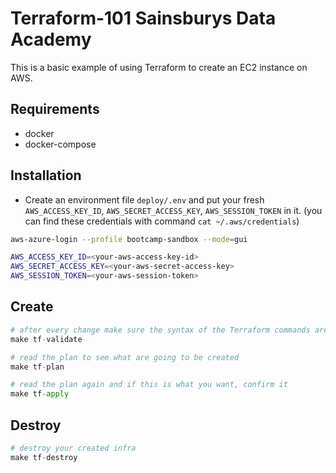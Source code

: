 # Terraform-101 Sainsburys Data Academy

This is a basic example of using Terraform to create an EC2 instance on AWS.

## Requirements

- docker
- docker-compose 

## Installation

- Create an environment file `deploy/.env` and put your fresh `AWS_ACCESS_KEY_ID`, `AWS_SECRET_ACCESS_KEY`, `AWS_SESSION_TOKEN` in it. (you can find these credentials with command  `cat ~/.aws/credentials`)
```sh
aws-azure-login --profile bootcamp-sandbox --mode=gui
```

```sh
AWS_ACCESS_KEY_ID=<your-aws-access-key-id>
AWS_SECRET_ACCESS_KEY=<your-aws-secret-access-key>
AWS_SESSION_TOKEN=<your-aws-session-token>
```

## Create

```python
# after every change make sure the syntax of the Terraform commands are right
make tf-validate

# read the plan to see what are going to be created
make tf-plan

# read the plan again and if this is what you want, confirm it
make tf-apply
```

## Destroy 

```python
# destroy your created infra
make tf-destroy
```
